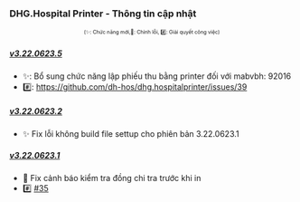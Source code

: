 ### DHG.Hospital Printer - Thông tin cập nhật

<div align="center" style="font-size:xx-small">(✨: Chức năng mới,🐛: Chỉnh lỗi, #️⃣: Giải quyết công việc) </div>

##### [v3.22.0623.5]()

-  ✨: Bổ sung chức năng lập phiếu thu bằng printer đối với mabvbh: 92016
-  #️⃣: https://github.com/dh-hos/dhg.hospitalprinter/issues/39

##### [v3.22.0623.2]()

-  ✨ Fix lỗi không build file settup cho phiên bản 3.22.0623.1

##### [v3.22.0623.1]()

-  🐛 Fix cảnh báo kiểm tra đồng chi tra trước khi in
-  #️⃣ [#35](https://github.com/dh-hos/dhg.hospitalprinter/issues/35)
